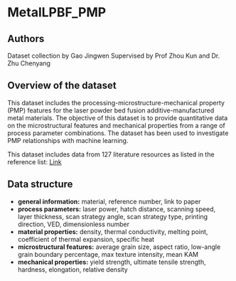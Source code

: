 # MetalLPBF_PMP

## Authors

Dataset collection by Gao Jingwen
Supervised by Prof Zhou Kun and Dr. Zhu Chenyang
<br />

## Overview of the dataset

This dataset includes the processing-microstructure-mechanical property (PMP) features for the laser powder bed fusion additive-manufactured metal materials. The objective of this dataset is to provide quantitative data on the microstructural features and mechanical properties from a range of process parameter combinations. The dataset has been used to investigate PMP relationships with machine learning. 

This dataset includes data from 127 literature resources as listed in the reference list: <a href="https://github.com/JingwenGao/MetalLPBF_PMP/Reference_list.txt" target="_blank">Link</a>
<br />

## Data structure
- **general information:** material, reference number, link to paper
- **process parameters:** laser power, hatch distance, scanning speed, layer thickness, scan strategy angle, scan strategy type, printing direction, VED, dimensionless number
- **material properties:** density, thermal conductivity, melting point, coefficient of thermal expansion, specific heat
- **microstructural features:** average grain size, aspect ratio, low-angle grain boundary percentage, max texture intensity, mean KAM
- **mechanical properties:** yield strength, ultimate tensile strength, hardness, elongation, relative density
